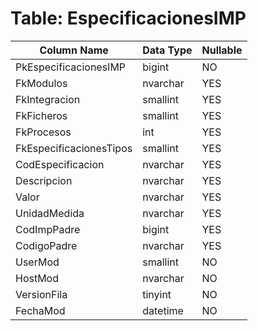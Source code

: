 # Table: EspecificacionesIMP

| Column Name | Data Type | Nullable |
|-------------|-----------|----------|
| PkEspecificacionesIMP | bigint | NO |
| FkModulos | nvarchar | YES |
| FkIntegracion | smallint | YES |
| FkFicheros | smallint | YES |
| FkProcesos | int | YES |
| FkEspecificacionesTipos | smallint | YES |
| CodEspecificacion | nvarchar | YES |
| Descripcion | nvarchar | YES |
| Valor | nvarchar | YES |
| UnidadMedida | nvarchar | YES |
| CodImpPadre | bigint | YES |
| CodigoPadre | nvarchar | YES |
| UserMod | smallint | NO |
| HostMod | nvarchar | NO |
| VersionFila | tinyint | NO |
| FechaMod | datetime | NO |
